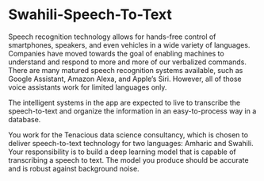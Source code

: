 # Swahili-Speech-To-Text
Speech recognition technology allows for hands-free control of smartphones, speakers, and even vehicles in a wide variety of languages. Companies have moved towards the goal of enabling machines to understand and respond to more and more of our verbalized commands. There are many matured speech recognition systems available, such as Google Assistant, Amazon Alexa, and Apple’s Siri. However, all of those voice assistants work for limited languages only. 

 
The intelligent systems in the app are expected to live to transcribe the speech-to-text and organize the information in an easy-to-process way in a database. 

You work for the Tenacious data science consultancy, which is chosen to deliver speech-to-text technology for two languages: Amharic and Swahili. Your responsibility is to build a deep learning model that is capable of transcribing a speech to text. The model you produce should be accurate and is robust against background noise.
